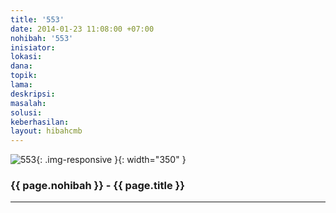 ```yaml
---
title: '553'
date: 2014-01-23 11:08:00 +07:00
nohibah: '553'
inisiator:
lokasi:
dana:
topik:
lama:
deskripsi:
masalah:
solusi:
keberhasilan:
layout: hibahcmb
---
```


![553](/static/img/hibahcmb/553.png){: .img-responsive }{: width="350" }

### {{ page.nohibah }} - {{ page.title }}

---
